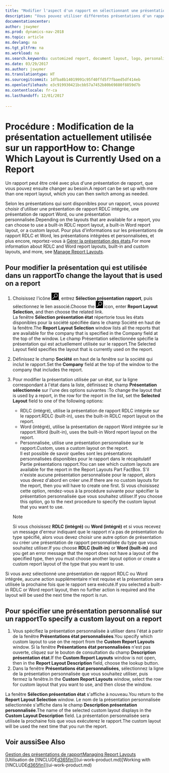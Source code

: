 ```yaml
---
title: "Modifier l'aspect d'un rapport en sélectionnant une présentation différente"
description: "Vous pouvez utiliser différentes présentations d'un rapport, et passer d'une présentation à l'autre pour modifier l'aspect d'un rapport."
documentationcenter: 
author: jswymer
ms.prod: dynamics-nav-2018
ms.topic: article
ms.devlang: na
ms.tgt_pltfrm: na
ms.workload: na
ms.search.keywords: customized report, document layout, logo, personalize
ms.date: 03/29/2017
ms.author: jswymer
ms.translationtype: HT
ms.sourcegitcommit: 1dfba8b14019991c95f40ffd5f7fbaed5df414eb
ms.openlocfilehash: e3c919930421bcbb57a7452b80b69880f8859d7b
ms.contentlocale: fr-ca
ms.lasthandoff: 12/01/2017

---
```

# <a name="how-to-change-which-layout-is-currently-used-on-a-report"></a><span data-ttu-id="1b547-103">Procédure : Modification de la présentation actuellement utilisée sur un rapport</span><span class="sxs-lookup"><span data-stu-id="1b547-103">How to: Change Which Layout is Currently Used on a Report</span></span>
<span data-ttu-id="1b547-104">Un rapport peut être créé avec plus d'une présentation de rapport, que vous pouvez ensuite changer au besoin.</span><span class="sxs-lookup"><span data-stu-id="1b547-104">A report can be set up with more than one report layout, which you can then switch among as needed.</span></span>

<span data-ttu-id="1b547-105">Selon les présentations qui sont disponibles pour un rapport, vous pouvez choisir d'utiliser une présentation de rapport RDLC intégrée, une présentation de rapport Word, ou une présentation personnalisée.</span><span class="sxs-lookup"><span data-stu-id="1b547-105">Depending on the layouts that are available for a report, you can choose to use a built-in RDLC report layout, a built-in Word report layout, or a custom layout.</span></span> <span data-ttu-id="1b547-106">Pour plus d'informations sur les présentations de rapport RDLC et Word, les présentations intégrées et personnalisées, et plus encore, reportez-vous à [Gérer la présentation des états](ui-manage-report-layouts.md).</span><span class="sxs-lookup"><span data-stu-id="1b547-106">For more information about RDLC and Word report layouts, built-in and custom layouts, and more, see [Manage Report Layouts](ui-manage-report-layouts.md).</span></span>

## <a name="to-change-the-layout-that-is-used-on-a-report"></a><span data-ttu-id="1b547-107">Pour modifier la présentation qui est utilisée dans un rapport</span><span class="sxs-lookup"><span data-stu-id="1b547-107">To change the layout that is used on a report</span></span>
1. <span data-ttu-id="1b547-108">Choisissez l'icône ![Page ou rapport pour la recherche](media/ui-search/search_small.png "icône Page ou rapport pour la recherche"), entrez **Sélection présentation rapport**, puis sélectionnez le lien associé.</span><span class="sxs-lookup"><span data-stu-id="1b547-108">Choose the ![Search for Page or Report](media/ui-search/search_small.png "Search for Page or Report icon") icon, enter **Report Layout Selection**, and then choose the related link.</span></span>  
   <span data-ttu-id="1b547-109">La fenêtre **Sélection présentation état** répertorie tous les états disponibles pour la société spécifiée dans le champ Société en haut de la fenêtre.</span><span class="sxs-lookup"><span data-stu-id="1b547-109">The **Report Layout Selection** window lists all the reports that are available for the company that is specified in the Company field at the top of the window.</span></span> <span data-ttu-id="1b547-110">Le champ Présentation sélectionnée spécifie la présentation qui est actuellement utilisée sur le rapport.</span><span class="sxs-lookup"><span data-stu-id="1b547-110">The Selected Layout field specifies the layout that is currently used on the report.</span></span>
2. <span data-ttu-id="1b547-111">Définissez le champ **Société** en haut de la fenêtre sur la société qui inclut le rapport.</span><span class="sxs-lookup"><span data-stu-id="1b547-111">Set the **Company** field at the top of the window to the company that includes the report.</span></span>
3. <span data-ttu-id="1b547-112">Pour modifier la présentation utilisée par un état, sur la ligne correspondant à l'état dans la liste, définissez le champ **Présentation sélectionnée** sur l'une des options suivantes :</span><span class="sxs-lookup"><span data-stu-id="1b547-112">To change the layout that is used by a report, in the row for the report in the list, set the **Selected Layout** field to one of the following options:</span></span>
   * <span data-ttu-id="1b547-113">RDLC (intégré), utilise la présentation de rapport RDLC intégrée sur le rapport.</span><span class="sxs-lookup"><span data-stu-id="1b547-113">RDLC (built-in), uses the built-in RDLC report layout on the report.</span></span>
   * <span data-ttu-id="1b547-114">Word (intégré), utilise la présentation de rapport Word intégrée sur le rapport.</span><span class="sxs-lookup"><span data-stu-id="1b547-114">Word (built-in), uses the built-in Word report layout on the report.</span></span>
   * <span data-ttu-id="1b547-115">Personnalisée, utilise une présentation personnalisée sur le rapport.</span><span class="sxs-lookup"><span data-stu-id="1b547-115">Custom, uses a custom layout on the report.</span></span>  
     <span data-ttu-id="1b547-116">Il est possible de savoir quelles sont les présentations personnalisées disponibles pour le rapport dans le récapitulatif Partie présentations rapport.</span><span class="sxs-lookup"><span data-stu-id="1b547-116">You can see which custom layouts are available for the report in the Report Layouts Part FactBox.</span></span> <span data-ttu-id="1b547-117">S'il n'existe aucune présentation personnalisée pour le rapport, alors vous devez d'abord en créer une.</span><span class="sxs-lookup"><span data-stu-id="1b547-117">If there are no custom layouts for the report, then you will have to create one first.</span></span> <span data-ttu-id="1b547-118">Si vous choisissez cette option, rendez-vous à la procédure suivante pour spécifier la présentation personnalisée que vous souhaitez utiliser.</span><span class="sxs-lookup"><span data-stu-id="1b547-118">If you choose this option, go to the next procedure to specify the custom layout that you want to use.</span></span>

    > [!NOTE]  
    >   <span data-ttu-id="1b547-119">Si vous choisissez **RDLC (intégré)** ou **Word (intégré)** et si vous recevez un message d'erreur indiquant que le rapport n'a pas de présentation du type spécifié, alors vous devez choisir une autre option de présentation ou créer une présentation de rapport personnalisée du type que vous souhaitez utiliser.</span><span class="sxs-lookup"><span data-stu-id="1b547-119">If you choose **RDLC (built-in)** or **Word (built-in)** and you get an error message that the report does not have a layout of the specified type, then you must choose another layout option or create a custom report layout of the type that you want to use.</span></span>

<span data-ttu-id="1b547-120">Si vous avez sélectionné une présentation de rapport RDLC ou Word intégrée, aucune action supplémentaire n'est requise et la présentation sera utilisée la prochaine fois que le rapport sera exécuté.</span><span class="sxs-lookup"><span data-stu-id="1b547-120">If you selected a built-in RDLC or Word report layout, then no further action is required and the layout will be used the next time the report is run.</span></span>

## <a name="to-specify-a-custom-layout-on-a-report"></a><span data-ttu-id="1b547-121">Pour spécifier une présentation personnalisé sur un rapport</span><span class="sxs-lookup"><span data-stu-id="1b547-121">To specify a custom layout on a report</span></span>
1. <span data-ttu-id="1b547-122">Vous spécifiez la présentation personnalisée à utiliser dans l'état à partir de la fenêtre **Présentations état personnalisées**.</span><span class="sxs-lookup"><span data-stu-id="1b547-122">You specify which custom layout to use on the report from the **Custom Report Layouts** window.</span></span> <span data-ttu-id="1b547-123">Si la fenêtre **Présentations état personnalisées** n'est pas ouverte, cliquez sur le bouton de consultation du champ **Description présentation état**.</span><span class="sxs-lookup"><span data-stu-id="1b547-123">If the **Custom Report Layouts** window is not open, then in the **Report Layout Description** field, choose the lookup button.</span></span>
2. <span data-ttu-id="1b547-124">Dans la fenêtre **Présentations état personnalisées**, sélectionnez la ligne de la présentation personnalisée que vous souhaitez utiliser, puis fermez la fenêtre.</span><span class="sxs-lookup"><span data-stu-id="1b547-124">In the **Custom Report Layouts** window, select the row for custom layout that you want to use, and then close the window.</span></span>

<span data-ttu-id="1b547-125">La fenêtre **Sélection présentation état** s'affiche à nouveau.</span><span class="sxs-lookup"><span data-stu-id="1b547-125">You return to the **Report Layout Selection** window.</span></span> <span data-ttu-id="1b547-126">Le nom de la présentation personnalisée sélectionnée s'affiche dans le champ **Description présentation personnalisée**.</span><span class="sxs-lookup"><span data-stu-id="1b547-126">The name of the selected custom layout displays in the **Custom Layout Description** field.</span></span> <span data-ttu-id="1b547-127">La présentation personnalisée sera utilisée la prochaine fois que vous exécuterez le rapport.</span><span class="sxs-lookup"><span data-stu-id="1b547-127">The custom layout will be used the next time that you run the report.</span></span>

## <a name="see-also"></a><span data-ttu-id="1b547-128">Voir aussi</span><span class="sxs-lookup"><span data-stu-id="1b547-128">See Also</span></span>
[<span data-ttu-id="1b547-129">Gestion des présentations de rapport</span><span class="sxs-lookup"><span data-stu-id="1b547-129">Managing Report Layouts</span></span>](ui-manage-report-layouts.md)  
<span data-ttu-id="1b547-130">[Utilisation de [!INCLUDE[d365fin](includes/d365fin_md.md)]](ui-work-product.md)</span><span class="sxs-lookup"><span data-stu-id="1b547-130">[Working with [!INCLUDE[d365fin](includes/d365fin_md.md)]](ui-work-product.md)</span></span>

